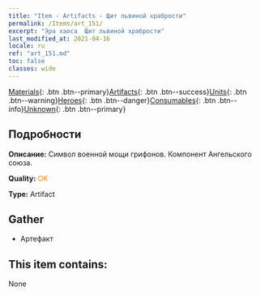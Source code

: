 ```yaml
---
title: "Item - Artifacts - Щит львиной храбрости"
permalink: /Items/art_151/
excerpt: "Эра хаоса  Щит львиной храбрости"
last_modified_at: 2021-04-16
locale: ru
ref: "art_151.md"
toc: false
classes: wide
---
```

 [Materials](/ru/Items/){: .btn .btn--primary}[Artifacts](/ru/Items/Artifacts/){: .btn .btn--success}[Units](/ru/Items/Units/){: .btn .btn--warning}[Heroes](/ru/Items/Heroes/){: .btn .btn--danger}[Consumables](/ru/Items/Consumables/){: .btn .btn--info}[Unknown](/ru/Items/Unknown/){: .btn .btn--primary}

## Подробности
 **Описание:** Символ военной мощи грифонов. Компонент Ангельского союза.

 **Quality:** <span style="color: #FF8C00">OK</span>

 **Type:** Artifact

## Gather

*    Артефакт 

## This item contains:

  None

